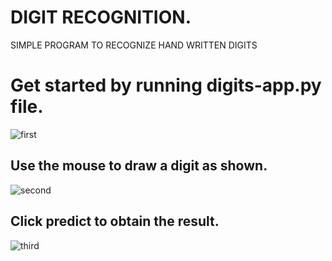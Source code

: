 # DIGIT RECOGNITION.

SIMPLE PROGRAM TO RECOGNIZE HAND WRITTEN DIGITS

# Get started by running digits-app.py file.

![first](https://user-images.githubusercontent.com/39863022/61248802-76ee9100-a771-11e9-9612-c7b647901173.png)

## Use the mouse to draw a digit as shown.

![second](https://user-images.githubusercontent.com/39863022/61248937-b87f3c00-a771-11e9-8fa8-ecc6e912eb65.png)

## Click predict to obtain the result.

![third](https://user-images.githubusercontent.com/39863022/61249065-0300b880-a772-11e9-8cef-dda07d6f3591.png)
